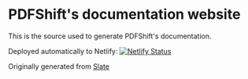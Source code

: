 # PDFShift's documentation website

This is the source used to generate PDFShift's documentation.

Deployed automatically to Netlify:
[![Netlify Status](https://api.netlify.com/api/v1/badges/ccd2b911-d488-4da3-b5af-8702e890894d/deploy-status)](https://app.netlify.com/sites/pdfshift-docs/deploys)

Originally generated from [Slate](https://github.com/slatedocs/slate)